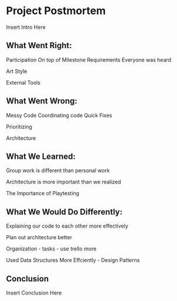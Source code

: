# Project Postmortem

Insert Intro Here

## What Went Right:

Participation
On top of Milestone Requirements
Everyone was heard

Art Style

External Tools

## What Went Wrong:

Messy Code
Coordinating code
Quick Fixes

Prioritizing

Architecture

## What We Learned:

Group work is different than personal work

Architecture is more important than we realized

The Importance of Playtesting

## What We Would Do Differently:
 
Explaining our code to each other more effectively

Plan out architecture better

Organization - tasks - use trello more

Used Data Structures More Effciently - Design Patterns 

## Conclusion

Insert Conclusion Here